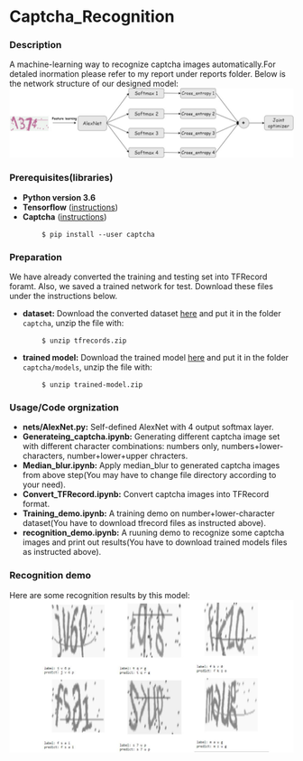 # Captcha_Recognition


### Description
A machine-learning way to recognize captcha images automatically.For detaled inormation please refer to my report under reports folder.
Below is the network structure of our designed model: 
![Alt text](https://github.com/wxgsdy/Captcha_Recognition/blob/master/Network.jpg)


### Prerequisites(libraries)
* **Python version 3.6**
* **Tensorflow** ([instructions](https://www.tensorflow.org/install/))
* **Captcha** ([instructions](https://pypi.org/project/captcha/))  
```shell
        $ pip install --user captcha   
```

### Preparation
We have already converted the training and testing set into TFRecord foramt. Also, we saved a trained network for test. Download these files under the instructions below.
* **dataset:** Download the converted dataset [here](https://drive.google.com/open?id=1lpGNj1n2t2b__wdD6-tUxx2DDx9sxgaa) and put it in the folder  `captcha`, unzip the file with: 
```shell
        $ unzip tfrecords.zip   
```
* **trained model:** Download the trained model [here](https://drive.google.com/open?id=1fR-dka8ImcndCi_f24TatHjqgbg3mnKX) and put it in the folder  `captcha/models`, unzip the file with: 
```shell
        $ unzip trained-model.zip   
```

### Usage/Code orgnization
* **nets/AlexNet.py:** Self-defined AlexNet with 4 output softmax layer.
* **Generateing_captcha.ipynb:** Generating different captcha image set with different character combinations: numbers only, numbers+lower-characters, number+lower+upper chracters.  
* **Median_blur.ipynb:** Apply median_blur to generated captcha images from above step(You may have to change file directory according to your need).
* **Convert_TFRecord.ipynb:** Convert captcha images into TFRecord format.  
* **Training_demo.ipynb:** A training demo on number+lower-character dataset(You have to download tfrecord files as instructed above). 
* **recognition_demo.ipynb:** A ruuning demo to recognize some captcha images and print out results(You have to download trained models files as instructed above).

### Recognition demo
Here are some recognition results by this model:  
![Alt text](https://github.com/wxgsdy/Captcha_Recognition/blob/master/results/results.JPG)













